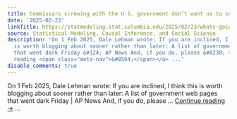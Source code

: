 ```yaml
---
title: Commissars screwing with the U.S. government don’t want us to see the data
date: '2025-02-23'
linkTitle: https://statmodeling.stat.columbia.edu/2025/02/23/whats-going-on-with-the-u-s-government/
source: Statistical Modeling, Causal Inference, and Social Science
description: 'On 1 Feb 2025, Dale Lehman wrote: If you are inclined, I think this
  is worth blogging about sooner rather than later: A list of government web pages
  that went dark Friday &#124; AP News And, if you do, please &#8230; <a href="https://statmodeling.stat.columbia.edu/2025/02/23/whats-going-on-with-the-u-s-government/">Continue
  reading <span class="meta-nav">&#8594;</span></a> ...'
disable_comments: true
---
```

On 1 Feb 2025, Dale Lehman wrote: If you are inclined, I think this is worth blogging about sooner rather than later: A list of government web pages that went dark Friday &#124; AP News And, if you do, please &#8230; <a href="https://statmodeling.stat.columbia.edu/2025/02/23/whats-going-on-with-the-u-s-government/">Continue reading <span class="meta-nav">&#8594;</span></a> ...